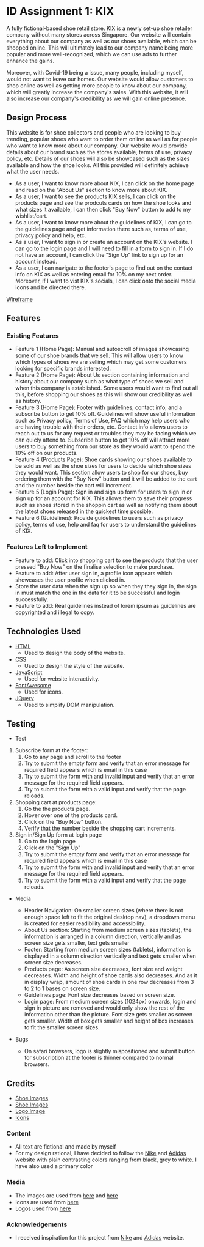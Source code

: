 # ID Assignment 1: KIX

A fully fictional-based shoe retail store. KIX is a newly set-up shoe retailer company without many stores across Singapore. Our website will contain everything about our company as well as our shoes available, which can be shopped online. This will ultimately lead to our company name being more popular and more well-recognized, which we can use ads to further enhance the gains.

Moreover, with Covid-19 being a issue, many people, including myself, would not want to leave our homes. Our website would allow customers to shop online as well as getting more people to know about our company, which will greatly increase the company's sales. With this website, it will also increase our company's credibility as we will gain online presence.

## Design Process

This website is for shoe collectors and people who are looking to buy trending, popular shoes who want to order them online as well as for people who want to know more about our company. Our website would provide details about our brand such as the stores available, terms of use, privacy policy, etc. Details of our shoes will also be showcased such as the sizes available and how the shoe looks. All this provided will definitely achieve what the user needs.

- As a user, I want to know more about KIX, I can click on the home page and read on the "About Us" section to know more about KIX.
- As a user, I want to see the products KIX sells, I can click on the products page and see the prodcuts cards on how the shoe looks and what sizes it available, I can then click "Buy Now" button to add to my wishlist/cart.
- As a user, I want to know more about the guidelines of KIX, I can go to the guidelines page and get information there such as, terms of use, privacy policy and help, etc.
- As a user, I want to sign in or create an account on the KIX's website. I can go to the login page and I will need to fill in a form to sign in. If I do not have an account, I can click the "Sign Up" link to sign up for an account instead.
- As a user, I can navigate to the footer's page to find out on the contact info on KIX as well as entering email for 10% on my next order. Moreover, if I want to vist KIX's socials, I can click onto the social media icons and be directed there.

[Wireframe](ID_S10244263E_BehJueenHaoKelvin_Assg1_wireframe.xd)

## Features

### Existing Features

- Feature 1 (Home Page): Manual and autoscroll of images showcasing some of our shoe brands that we sell. This will allow users to know which types of shoes we are selling which may get some customers looking for specific brands interested.
- Feature 2 (Home Page): About Us section containing information and history about our company such as what type of shoes we sell and when this company is established. Some users would want to find out all this, before shopping our shoes as this will show our credibility as well as history.
- Feature 3 (Home Page): Footer with guidelines, contact info, and a subscribe button to get 10% off. Guidelines will show useful information such as Privacy policy, Terms of Use, FAQ which may help users who are having trouble with their orders, etc. Contact info allows users to reach out to us for any request or troubles they may be facing which we can quicly attend to. Subscribe button to get 10% off will attract more users to buy something from our store as they would want to spend the 10% off on our products.
- Feature 4 (Products Page): Shoe cards showing our shoes available to be sold as well as the shoe sizes for users to decide which shoe sizes they would want. This section allow users to shop for our shoes, buy ordering them with the "Buy Now" button and it will be added to the cart and the number beside the cart will increment.
- Feature 5 (Login Page): Sign in and sign up form for users to sign in or sign up for an account for KIX. This allows them to save their progress such as shoes stored in the shoppin cart as well as notifying them about the latest shoes released in the quickest time possible.
- Feature 6 (Guidelines): Provide guidelines to users such as privacy policy, terms of use, help and faq for users to understand the guidelines of KIX.

### Features Left to Implement

- Feature to add: Click into shopping cart to see the products that the user pressed "Buy Now" on the finalise selection to make purchase.
- Feature to add: After user sign in, a profile icon appears which showcases the user profile when clicked in.
- Store the user data when the sign up so when they they sign in, the sign in must match the one in the data for it to be successful and login successfully.
- Feature to add: Real guidelines instead of lorem ipsum as guidelines are copyrighted and illegal to copy.

## Technologies Used

- [HTML](https://html.com/)
  - Used to design the body of the website.
- [CSS](https://www.w3.org/Style/CSS/Overview.en.html)
  - Used to design the style of the website.
- [JavaScript](https://www.javascript.com/)
  - Used for website interactivity.
- [FontAwesome](https://fontawesome.com/)
  - Used for icons.
- [JQuery](https://jquery.com/)
  - Used to simplify DOM manipulation.

## Testing

- Test

1. Subscribe form at the footer:
   1. Go to any page and scroll to the footer
   2. Try to submit the empty form and verify that an error message for required field appears which is email in this case
   3. Try to submit the form with and invalid input and verify that an error message for the required field appears.
   4. Try to submit the form with a valid input and verify that the page reloads.
2. Shopping cart at products page:
   1. Go the the products page.
   2. Hover over one of the products card.
   3. Click on the "Buy Now" button.
   4. Verify that the number beside the shopping cart increments.
3. Sign in/Sign Up form at login page
   1. Go to the login page
   2. Click on the "Sign Up"
   3. Try to submit the empty form and verify that an error message for required field appears which is email in this case
   4. Try to submit the form with and invalid input and verify that an error message for the required field appears.
   5. Try to submit the form with a valid input and verify that the page reloads.

- Media

  - Header Navigation: On smaller screen sizes (where there is not enough space left to fit the original desktop nav), a dropdown menu is created for easier readibility and accessibility.
  - About Us section: Starting from medium screen sizes (tablets), the information is arranged in a column direction, vertically and as screen size gets smaller, text gets smaller
  - Footer: Starting from medium screen sizes (tablets), information is displayed in a column direction vertically and text gets smaller when screen size decreases.
  - Products page: As screen size decreases, font size and weight decreases. Width and height of shoe cards also decreases. And as it in display wrap, amount of shoe cards in one row decreases from 3 to 2 to 1 bases on screen size.
  - Guidelines page: Font size decreases based on screen size.
  - Login page: From medium screen sizes (1024px) onwards, login and sign in picture are removed and would only show the rest of the information other than the picture. Font size gets smaller as screen gets smaller. Width of box gets smaller and height of box increases to fit the smaller screen sizes.

- Bugs
  - On safari browsers, logo is slightly mispositioned and submit button for subscription at the footer is thinner compared to normal browsers.

## Credits

- [Shoe Images](https://www.pexels.com/)
- [Shoe Images](https://pngimg.com/)
- [Logo Image](https://logo.com/)
- [Icons](https://fontawesome.com/)

### Content

- All text are fictional and made by myself
- For my design rational, I have decided to follow the [Nike](https://www.nike.com/sg/) and [Adidas](https://www.adidas.com.sg/) website with plain contrasting colors ranging from black, grey to white. I have also used a primary color

### Media

- The images are used from [here](https://www.pexels.com/) and [here](https://pngimg.com/)
- Icons are used from [here](<(https://fontawesome.com/)>)
- Logos used from [here](<(https://logo.com/)>)

### Acknowledgements

- I received inspiration for this project from [Nike](https://www.nike.com/sg/) and [Adidas](https://www.adidas.com.sg/) website.

